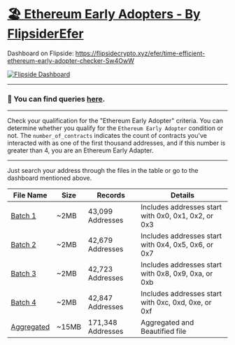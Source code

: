 # [🏖 Ethereum Early Adopters - By FlipsiderEfer](https://flipsidecrypto.xyz/efer/time-efficient-ethereum-early-adopter-checker-Sw4OwW)

Dashboard on Flipside: https://flipsidecrypto.xyz/efer/time-efficient-ethereum-early-adopter-checker-Sw4OwW

<a href="[https://discord.com/users/884237515601621072](https://flipsidecrypto.xyz/efer/time-efficient-ethereum-early-adopter-checker-Sw4OwW)" target="_blank">![Flipside Dashboard](https://badgen.net/static/Dashboard%20On/Flipside/black)</a>

---
### 🧶 You can find queries [here](https://github.com/FlipsiderEfer/Ethereum-Early-Adopters/tree/main/Queries).

---

Check your qualification for the "Ethereum Early Adopter" criteria. You can determine whether you qualify for the `Ethereum Early Adopter` condition or not.
The `number_of_contracts` indicates the count of contracts you've interacted with as one of the first thousand addresses, and if this number is greater than 4, you are an Ethereum Early Adapter.

---

Just search your address through the files in the table or go to the dashboard mentioned above.

| File Name                         | Size  | Records           | Details                                             |
|-----------------------------------|-------|-------------------|-----------------------------------------------------|
| [Batch 1](./Assets/Batch_1.json)  | ~2MB  | 43,099 Addresses  | Includes addresses start with 0x0, 0x1, 0x2, or 0x3 |
| [Batch 2](./Assets/Batch_2.json)  | ~2MB  | 42,679 Addresses  | Includes addresses start with 0x4, 0x5, 0x6, or 0x7 |
| [Batch 3](./Assets/Batch_3.json)  | ~2MB  | 42,723 Addresses  | Includes addresses start with 0x8, 0x9, 0xa, or 0xb |
| [Batch 4](./Assets/Batch_4.json)  | ~2MB  | 42,847 Addresses  | Includes addresses start with 0xc, 0xd, 0xe, or 0xf |
| [Aggregated](./Assets/Total.json) | ~15MB | 171,348 Addresses | Aggregated and Beautified file                      |
